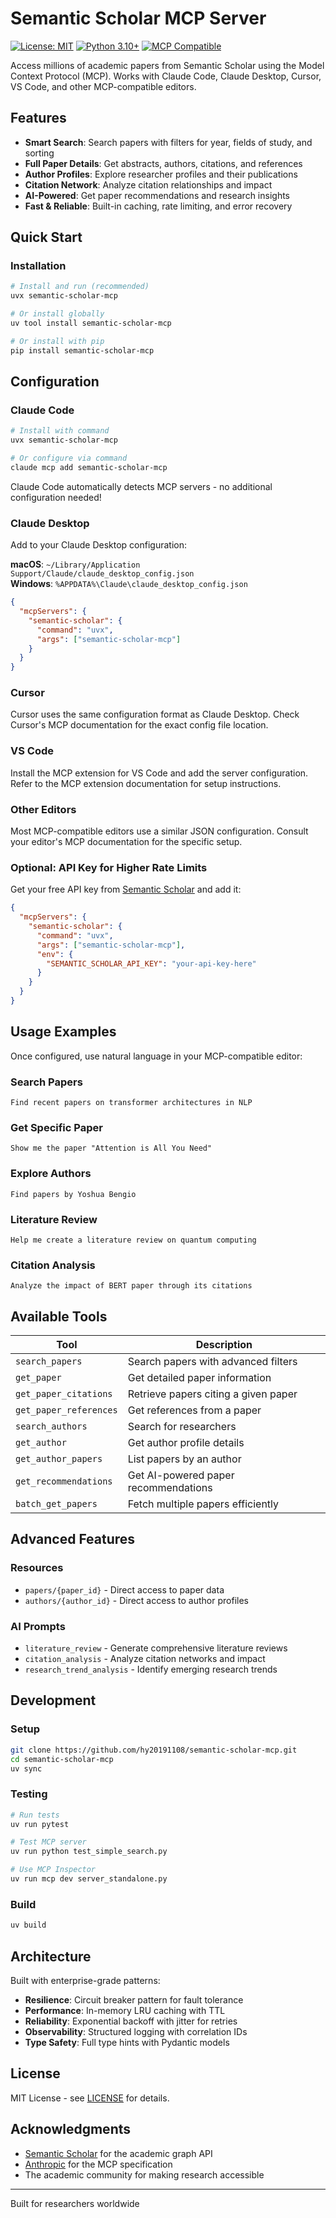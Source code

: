 # Semantic Scholar MCP Server

[![License: MIT](https://img.shields.io/badge/License-MIT-yellow.svg)](https://opensource.org/licenses/MIT)
[![Python 3.10+](https://img.shields.io/badge/python-3.10+-blue.svg)](https://www.python.org/downloads/)
[![MCP Compatible](https://img.shields.io/badge/MCP-Compatible-green.svg)](https://modelcontextprotocol.io/)

Access millions of academic papers from Semantic Scholar using the Model Context Protocol (MCP). Works with Claude Code, Claude Desktop, Cursor, VS Code, and other MCP-compatible editors.

## Features

- **Smart Search**: Search papers with filters for year, fields of study, and sorting
- **Full Paper Details**: Get abstracts, authors, citations, and references
- **Author Profiles**: Explore researcher profiles and their publications
- **Citation Network**: Analyze citation relationships and impact
- **AI-Powered**: Get paper recommendations and research insights
- **Fast & Reliable**: Built-in caching, rate limiting, and error recovery

## Quick Start

### Installation

```bash
# Install and run (recommended)
uvx semantic-scholar-mcp

# Or install globally
uv tool install semantic-scholar-mcp

# Or install with pip
pip install semantic-scholar-mcp
```

## Configuration

### Claude Code

```bash
# Install with command
uvx semantic-scholar-mcp

# Or configure via command
claude mcp add semantic-scholar-mcp
```

Claude Code automatically detects MCP servers - no additional configuration needed!

### Claude Desktop

Add to your Claude Desktop configuration:

**macOS**: `~/Library/Application Support/Claude/claude_desktop_config.json`  
**Windows**: `%APPDATA%\Claude\claude_desktop_config.json`

```json
{
  "mcpServers": {
    "semantic-scholar": {
      "command": "uvx",
      "args": ["semantic-scholar-mcp"]
    }
  }
}
```

### Cursor

Cursor uses the same configuration format as Claude Desktop. Check Cursor's MCP documentation for the exact config file location.

### VS Code

Install the MCP extension for VS Code and add the server configuration. Refer to the MCP extension documentation for setup instructions.

### Other Editors

Most MCP-compatible editors use a similar JSON configuration. Consult your editor's MCP documentation for the specific setup.

### Optional: API Key for Higher Rate Limits

Get your free API key from [Semantic Scholar](https://www.semanticscholar.org/product/api) and add it:

```json
{
  "mcpServers": {
    "semantic-scholar": {
      "command": "uvx",
      "args": ["semantic-scholar-mcp"],
      "env": {
        "SEMANTIC_SCHOLAR_API_KEY": "your-api-key-here"
      }
    }
  }
}
```

## Usage Examples

Once configured, use natural language in your MCP-compatible editor:

### Search Papers
```
Find recent papers on transformer architectures in NLP
```

### Get Specific Paper
```
Show me the paper "Attention is All You Need"
```

### Explore Authors
```
Find papers by Yoshua Bengio
```

### Literature Review
```
Help me create a literature review on quantum computing
```

### Citation Analysis
```
Analyze the impact of BERT paper through its citations
```

## Available Tools

| Tool | Description |
|------|-------------|
| `search_papers` | Search papers with advanced filters |
| `get_paper` | Get detailed paper information |
| `get_paper_citations` | Retrieve papers citing a given paper |
| `get_paper_references` | Get references from a paper |
| `search_authors` | Search for researchers |
| `get_author` | Get author profile details |
| `get_author_papers` | List papers by an author |
| `get_recommendations` | Get AI-powered paper recommendations |
| `batch_get_papers` | Fetch multiple papers efficiently |

## Advanced Features

### Resources
- `papers/{paper_id}` - Direct access to paper data
- `authors/{author_id}` - Direct access to author profiles

### AI Prompts
- `literature_review` - Generate comprehensive literature reviews
- `citation_analysis` - Analyze citation networks and impact
- `research_trend_analysis` - Identify emerging research trends

## Development

### Setup

```bash
git clone https://github.com/hy20191108/semantic-scholar-mcp.git
cd semantic-scholar-mcp
uv sync
```

### Testing

```bash
# Run tests
uv run pytest

# Test MCP server
uv run python test_simple_search.py

# Use MCP Inspector
uv run mcp dev server_standalone.py
```

### Build

```bash
uv build
```

## Architecture

Built with enterprise-grade patterns:
- **Resilience**: Circuit breaker pattern for fault tolerance
- **Performance**: In-memory LRU caching with TTL
- **Reliability**: Exponential backoff with jitter for retries
- **Observability**: Structured logging with correlation IDs
- **Type Safety**: Full type hints with Pydantic models

## License

MIT License - see [LICENSE](LICENSE) for details.

## Acknowledgments

- [Semantic Scholar](https://www.semanticscholar.org/) for the academic graph API
- [Anthropic](https://www.anthropic.com/) for the MCP specification
- The academic community for making research accessible

---

Built for researchers worldwide